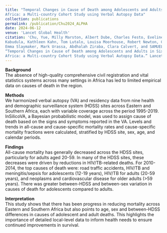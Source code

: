 ```yaml
---
title: "Temporal Changes in Cause of Death among Adolescents and Adults in Six Countries in Eastern and Southern
Africa: a Multi-country Cohort Study using Verbal Autopsy Data"
collection: publications
permalink: /publication/Chu2024_ALPHA
date: 2024-06-12
venue: 'Lancet Global Health'
citation: 'Chu, Yue, Milly Marston, Albert Dube, Charles Festo, Eveline Geubbels, Simon Gregson, Kobus Herbst, Chodziwadziwa
Kabudula, Kathleen Kahn, Tom Lutalo, Louisa Moorhouse, Robert Newton, Constance Nyamukapa, Rondad Makenga,
Emma Slaymaker, Mark Urassa, Abdhalah Ziraba, Clara Calvert, and SAMUEL J. CLARK†. 2024 in-press.
“Temporal Changes in Cause of Death among Adolescents and Adults in Six Countries in Eastern and Southern
Africa: a Multi-country Cohort Study using Verbal Autopsy Data.” Lancet Global Health.'
---
```


**Background**  
The absence of high-quality comprehensive civil registration and vital statistics systems across many settings in Africa has led to limited empirical data on causes of death in the region.

**Methods**  
We harmonized verbal autopsy (VA) and residency data from nine health and demographic surveillance system (HDSS) sites across Eastern and Southern Africa, each with variable coverage across the period 1995-2019. InSilicoVA, a Bayesian probabilistic model, was used to assign cause of death based on the signs and symptoms reported in the VA. Levels and trends in all-cause and cause-specific mortality rates and cause-specific mortality fractions were calculated, stratified by HDSS site, sex, age, and calendar periods.

**Findings**  
All-cause mortality has generally decreased across the HDSS sites, particularly for adults aged 20-59. In many of the HDSS sites, these decreases were driven by reductions in HIV/TB-related deaths. For 2010-2014, the top causes of death were: road traffic accidents, HIV/TB and meningitis/sepsis for adolescents (12-19 years), HIV/TB for adults (20-59 years), and neoplasms and cardiovascular disease for older adults (>59 years). There was greater between-HDSS and between-sex variation in causes of death for adolescents compared to adults.

**Interpretation**  
This study shows that there has been progress in reducing mortality across Eastern and Southern Africa but also points to age, sex and between-HDSS differences in causes of adolescent and adult deaths. This highlights the importance of detailed local-level data to inform health needs to ensure continued improvements in survival.


